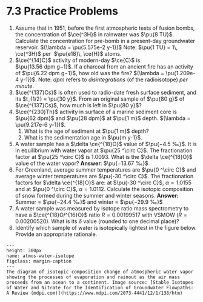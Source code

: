 # 7.3 Practice Problems

1. Assume that in 1951, before the first atmospheric tests of fusion bombs, the concentration of $\ce{^3H}$ in rainwater was $\pu{8 TU}$. Calculate the concentration for pre-bomb in a present-day groundwater reservoir. $(\lambda = \pu{5.575e-2 y-1})$ Note: $\pu{1 TU} = 1\, \ce{^3H}$ per  $\pu{e18}\, \ce{H}$ atoms.
2. $\ce{^{14}C}$ activity of modern-day $\ce{C}$ is $\pu{13.56 dpm g−1}$. If a charcoal from an ancient fire has an activity of $\pu{6.22 dpm g−1}$, how old was the fire? $(\lambda = \pu{1.209e-4 y-1})$. Note: *dpm* refers to *disintegrations* (of the radioisotope) *per minute*.
3. $\ce{^{137}Cs}$ is often used to radio-date fresh surface sediment, and its $t_{1/2} = \pu{30 y}$. From an original sample of $\pu{80 g}$ of $\ce{^{137}Cs}$, how much is left in $\pu{80 y}$?
4. $\ce{^{230}Th}$ activity in surface of a marine sediment core is $\pu{62 dpm}$ and $\pu{28 dpm}$ at $\pu{1 m}$ depth. $(\lambda = \pu{9.217e-6 y-1})$. 
	1. What is the age of sediment at $\pu{1 m}$ depth? 
	2. What is the sedimentation age in $\pu{m y-1}$.
5. A water sample has a $\delta \ce{^{18}O}$ value of $\pu{−4.5 ‰}$. It is in equilibrium with water vapor at $\pu{25 ^\circ C}$. The fractionation factor at $\pu{25 ^\circ C}$ is $1.0093$. What is the $\delta \ce{^{18}O}$ value of the water vapor? **Answer**: $\pu{−13.67 ‰}$
6. For Greenland, average summer temperatures are $\pu{0 ^\circ C}$ and average winter temperatures are $\pu{-30 ^\circ C}$. The fractionation factors for $\delta \ce{^{18}O}$ are: at $\pu{-30 ^\circ C}$, $\alpha = 1.0155$ and at $\pu{0 ^\circ C}$, $\alpha = 1.0112$. Calculate the isotopic composition of snow formed during the summer and winter seasons. **Answer:** Summer = $\pu{−24.4 ‰}$ and winter = $\pu{−29.9 ‰}$
7. A water sample was measured by isotope ratio mass spectrometry to have a $\ce{^{18}O/^{16}O}$ ratio $R = 0.00199517$ with VSMOW ($R = 0.00200520$). What is its $\delta$ value (rounded to one decimal place)?
8. Identify which sample of water is isotopically lightest in the figure below. Provide an appropriate rationale.

```{figure} https://www.mdpi.com/water/water-12-00138/article_deploy/html/images/water-12-00138-g001.png
---
height: 300px
name: atmos-water-isotope
figclass: margin-caption
---
The diagram of isotopic composition change of atmospheric water vapor showing the processes of evaporation and rainout as the air mass proceeds from an ocean to a continent. Image source: [Stable Isotopes of Water and Nitrate for the Identification of Groundwater Flowpaths: A Review (mdpi.com)](https://www.mdpi.com/2073-4441/12/1/138/htm)
```
